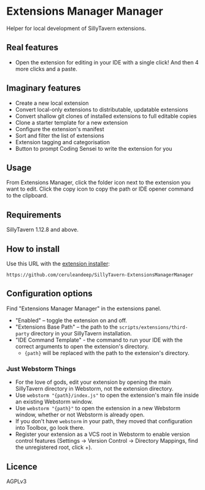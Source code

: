 # Extensions Manager Manager

Helper for local development of SillyTavern extensions.

## Real features

* Open the extension for editing in your IDE with a single click! And then 4 more clicks and a paste.

## Imaginary features

* Create a new local extension
* Convert local-only extensions to distributable, updatable extensions
* Convert shallow git clones of installed extensions to full editable copies
* Clone a starter template for a new extension
* Configure the extension's manifest
* Sort and filter the list of extensions
* Extension tagging and categorisation
* Button to prompt Coding Sensei to write the extension for you

## Usage

From Extensions Manager, click the folder icon next to the extension you want to edit. 
Click the copy icon to copy the path or IDE opener command to the clipboard.

## Requirements

SillyTavern 1.12.8 and above.

## How to install

Use this URL with the [extension installer](https://docs.sillytavern.app/extensions/):

```
https://github.com/ceruleandeep/SillyTavern-ExtensionsManagerManager
```

## Configuration options

Find "Extensions Manager Manager" in the extensions panel.

* "Enabled" – toggle the extension on and off.
* "Extensions Base Path" – the path to the `scripts/extensions/third-party` directory in your SillyTavern installation.
* "IDE Command Template" - the command to run your IDE with the correct arguments to open the extension's directory. 
    * `{path}` will be replaced with the path to the extension's directory.

### Just Webstorm Things

* For the love of gods, edit your extension by opening the main SillyTavern directory in Webstorm, not the extension directory.
* Use `webstorm "{path}/index.js"` to open the extension's main file inside an existing Webstorm window.
* Use `webstorm "{path}"` to open the extension in a new Webstorm window, whether or not Webstorm is already open.
* If you don't have `webstorm` in your path, they moved that configuration into Toolbox, go look there.
* Register your extension as a VCS root in Webstorm to enable version control features (Settings -> Version Control -> Directory Mappings, find the unregistered root, click +).

## Licence

AGPLv3
